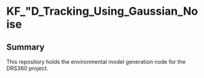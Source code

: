 # KF_"D_Tracking_Using_Gaussian_Noise

## Summary

This repository holds the environmental model generation node for the DRS360 project.

